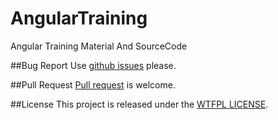 # AngularTraining
Angular Training Material And SourceCode

##Bug Report
Use [github issues](https://github.com/rushikesh/AngularTraining/issues) please.

##Pull Request
[Pull request](https://www.google.com) is welcome.

##License
This project is released under the [WTFPL LICENSE](http://www.wtfpl.net/).
